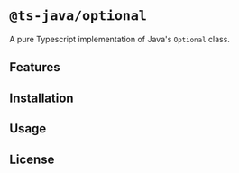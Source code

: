 # `@ts-java/optional`

A pure Typescript implementation of Java's `Optional` class.

## Features

## Installation

## Usage

## License
